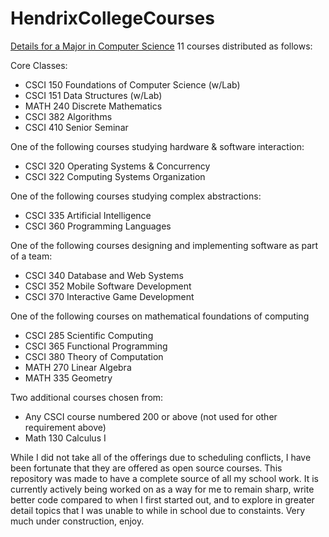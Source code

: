 # HendrixCollegeCourses
[Details for a Major in Computer Science]([https://hendrix-cs.github.io/)
11 courses distributed as follows:

Core Classes: 
- CSCI 150 Foundations of Computer Science (w/Lab)
- CSCI 151 Data Structures (w/Lab)
- MATH 240 Discrete Mathematics
- CSCI 382 Algorithms
- CSCI 410 Senior Seminar

One of the following courses studying hardware & software interaction:
- CSCI 320 Operating Systems & Concurrency
- CSCI 322 Computing Systems Organization

One of the following courses studying complex abstractions:
- CSCI 335 Artificial Intelligence
- CSCI 360 Programming Languages

One of the following courses designing and implementing software as part of a team:
- CSCI 340 Database and Web Systems
- CSCI 352 Mobile Software Development
- CSCI 370 Interactive Game Development

One of the following courses on mathematical foundations of computing
- CSCI 285 Scientific Computing
- CSCI 365 Functional Programming
- CSCI 380 Theory of Computation
- MATH 270 Linear Algebra
- MATH 335 Geometry

Two additional courses chosen from:
- Any CSCI course numbered 200 or above (not used for other requirement above)
- Math 130 Calculus I

While I did not take all of the offerings due to scheduling conflicts, I have been fortunate that they are offered as open source courses. 
This repository was made to have a complete source of all my school work.
It is currently actively being worked on as a way for me to remain sharp, write better code compared to when I first started out, and to explore in greater detail topics that I was unable to while in school due to constaints. 
Very much under construction, enjoy. 
